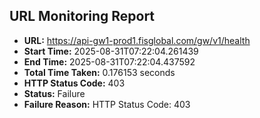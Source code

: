 ## URL Monitoring Report

- **URL:** https://api-gw1-prod1.fisglobal.com/gw/v1/health
- **Start Time:** 2025-08-31T07:22:04.261439
- **End Time:** 2025-08-31T07:22:04.437592
- **Total Time Taken:** 0.176153 seconds
- **HTTP Status Code:** 403
- **Status:** Failure
- **Failure Reason:** HTTP Status Code: 403

